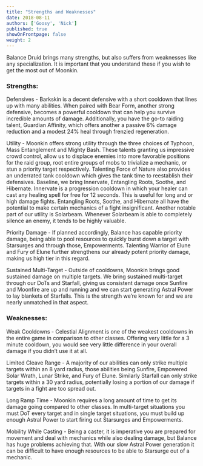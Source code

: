 ```yaml
---
title: "Strengths and Weaknesses"
date: 2018-08-11
authors: ['Goosy', 'Nick']
published: true
showOnFrontpage: false
weight: 2
---
```


Balance Druid brings many strengths, but also suffers from weaknesses like any specialization. It is important that you understand these if you wish to get the most out of Moonkin. 

### Strengths:

Defensives - Barkskin is a decent defensive with a short cooldown that lines up with many abilities. When paired with Bear Form, another strong defensive, becomes a powerful cooldown that can help you survive incredible amounts of damage. Additionally, you have the go-to raiding talent, Guardian Affinity, which offers another a passive 6% damage reduction and a modest 24% heal through frenzied regeneration.

Utility - Moonkin offers strong utility through the three choices of Typhoon, Mass Entanglement and Mighty Bash. These talents granting us impressive crowd control, allow us to displace enemies into more favorable positions for the raid group, root entire groups of mobs to trivialize a mechanic, or stun a priority target respectively. Talenting Force of Nature also provides an underrated tank cooldown which gives the tank time to reestablish their defensives. Baseline, we bring Innervate, Entangling Roots, Soothe, and Hibernate. Innervate is a progression cooldown in which your healer can cast any healing spell for free for 12 seconds. This is useful for long and or high damage fights. Entangling Roots, Soothe, and Hibernate all have the potential to make certain mechanics of a fight insignificant. Another notable part of our utility is Solarbeam. Whenever Solarbeam is able to completely silence an enemy, it tends to be highly valuable.

Priority Damage - If planned accordingly, Balance has capable priority damage, being able to pool resources to quickly burst down a target with Starsurges and through those, Empowerments. Talenting Warrior of Elune and Fury of Elune further strengthens our already potent priority damage, making us high tier in this regard.

Sustained Multi-Target - Outside of cooldowns, Moonkin brings good sustained damage on multiple targets. We bring sustained multi-target through our DoTs and Starfall, giving us consistent damage once Sunfire and Moonfire are up and running and we can start generating Astral Power to lay blankets of Starfalls. This is the strength we’re known for and we are nearly unmatched in that aspect.

### Weaknesses:

Weak Cooldowns - Celestial Alignment is one of the weakest cooldowns in the entire game in comparison to other classes. Offering very little for a 3 minute cooldown, you would see very little difference in your overall damage if you didn’t use it at all.

Limited Cleave Range - A majority of our abilities can only strike multiple targets within an 8 yard radius, those abilities being Sunfire, Empowered Solar Wrath, Lunar Strike, and Fury of Elune. Similarly Starfall can only strike targets within a 30 yard radius, potentially losing a portion of our damage if targets in a fight are too spread out.

Long Ramp Time - Moonkin requires a long amount of time to get its damage going compared to other classes. In multi-target situations you must DoT every target and in single target situations, you must build up enough Astral Power to start firing out Starsurges and Empowerments.

Mobility While Casting - Being a caster, it is imperative you are prepared for movement and deal with mechanics while also dealing damage, but Balance has huge problems achieving that. With our slow Astral Power generation it can be difficult to have enough resources to be able to Starsurge out of a mechanic. 
